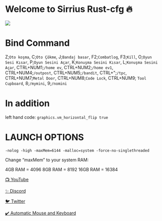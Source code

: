 # Welcome to Sirrius Rust-cfg 🔥

![](https://media3.giphy.com/media/Fbi8P0yE3YF4J4zcl3/giphy.gif?cid=790b7611539c1842ca3f362e517528059542d0948e3fc434&rid=giphy.gif&ct=g)


# Bind Command

Z;`Oto koşma`, C;`Oto Çökme`, J;`Bandaj basar`, F2;`Combatlog`, F3;`Kill`, 
O;`Oyun Sesi Kısar`, P;`Oyun Sesini Açar`, K;`Konuşma Sesini Kısar`, L;`Konuşma Sesini Açar`, 
CTRL+NUM1;`/home ev`, CTRL+NUM2;`/home ev1`,  CTRL+NUM4;`/outpost`, CTRL+NUM5;`/bandit`, CTRL+";`/tpc`, CTRL+NUM7;`Metal Door`, CTRL+NUM8;`Code Lock`, CTRL+NUM9; `Tool Cupboard`, 8;`/mymini`, 9;`/nomini`

# In addition
left hand code: `graphics.vm_horizontal_flip true`

# LAUNCH OPTIONS

`-nolog -high -maxMem=6144 -malloc=system -force-no-singlethreaded`

Change “maxMem” to your system RAM:

4GB RAM = 4096
8GB RAM = 8192
16GB RAM = 16384



[📺 YouTube](https://www.youtube.com/channel/UCEKm5HWa_NcVglsMKdMHQcQ)

[✨ Discord](https://discord.gg/YtzDYncHVp)

[🐦 Twitter](https://twitter.com/ssefacelebi)

[✔️ Automatic Mouse and Keyboard](https://dosya.co/941kkbwf4b8e/Automatic_Mouse_and_Keyboard_6.1.5.2_+_Crack.rar.html)
